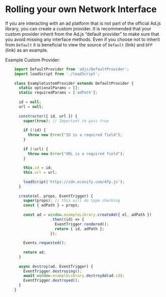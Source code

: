 # Rolling your own Network Interface
If you are interacting with an ad platform that is not part of the official Ad.js library, you can create a custom provider. It is recommended that your custom provider inherit from the Ad.js “default provider” to make sure that you avoid missing any interface methods. Even if you choose not to inherit from `Default` it is beneficial to view the source of `Default` (link) and `DFP` (link) as an example.

Example Custom Provider:

```js
    import DefaultProvider from 'adjs/DefaultProvider';
    import loadScript from './loadScript';
    
    class ExampleCustomProvider extends DefaultProvider {
      static optionalParams = [];
      static requiredParams = ['adPath'];
      
      id = null;
      url = null;
      
      constructor({ id, url }) {
        super(true); // Important to pass true
          
        if (!id) {
          throw new Error("ID is a required field");
        }
        
        if (!url) {
          throw new Error("URL is a required field");
        }
        
        this.id = id;
        this.url = url;
        
        loadScript('https://cdn.econify.com/dfp.js');
      }
      
      create(el, props, EventTrigger) {
        super(props); // this will do type checking
        const { adPath } = props;
    
        const ad = window.exampleLibrary.createAd({ el, adPath })
                    .then((id) => {
                      EventTrigger.rendered();
                      return { id, adPath };
                    });
                    
        Events.requested();
        
        return ad;
      }
      
      async destroy(ad, EventTrigger) {
        EventTrigger.destroying();
        await window.exampleLibrary.destroyAd(ad.id);
        EventTrigger.destroyed();
      }
    } 
```

